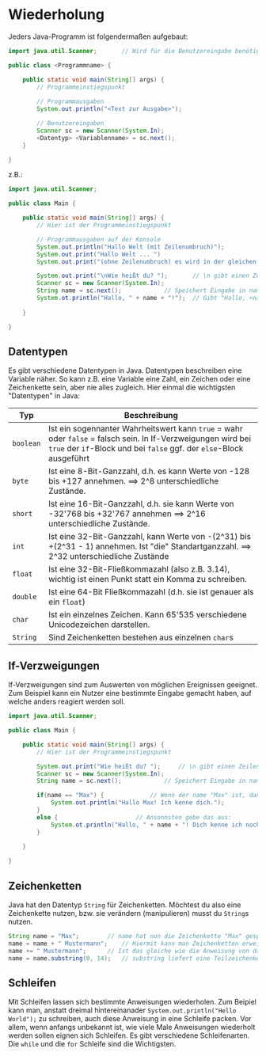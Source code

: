 Wiederholung
============


Jeders Java-Programm ist folgendermaßen aufgebaut:

```Java
import java.util.Scanner;		// Wird für die Benutzereingabe benötigt

public class <Programmname> {

	public static void main(String[] args) {
		// Programmeinstiegspunkt
		
		// Programmausgaben
		System.out.println("<Text zur Ausgabe>");

		// Benutzereingaben
		Scanner sc = new Scanner(System.In);
		<Datentyp> <Variablenname> = sc.next();
	}

}

```

z.B.:

```Java
import java.util.Scanner;

public class Main {

	public static void main(String[] args) {
		// Hier ist der Programmeinstiegspunkt

		// Programmausgaben auf der Konsole
		System.out.println("Hallo Welt (mit Zeilenumbruch)");
		System.out.print("Hallo Welt ... ")
		System.out.print("(ohne Zeilenumbruch) es wird in der gleichen Zeile ausgegeben");

		System.out.print("\nWie heißt du? ");		// \n gibt einen Zeilenumbruch aus
		Scanner sc = new Scanner(System.In);
		String name = sc.next();			// Speichert Eingabe in name
		System.ot.println("Hallo, " + name + "!");	// Gibt "Hallo, <name>!" aus, <name> ist die Benutzereingabe
		
	}

}

```

## Datentypen

Es gibt verschiedene Datentypen in Java. Datentypen beschreiben eine Variable näher. So kann z.B. eine Variable eine Zahl, ein Zeichen oder eine Zeichenkette sein, aber nie alles zugleich. 
Hier einmal die wichtigsten "Datentypen" in Java:

| Typ       | Beschreibung |
|-----------|--------------|
| `boolean` | Ist ein sogennanter Wahrheitswert kann `true` = wahr oder `false` = falsch sein. In If-Verzweigungen wird bei `true` der `if`-Block und bei `false` ggf. der `else`-Block ausgeführt |
| `byte`    | Ist eine 8-Bit-Ganzzahl, d.h. es kann Werte von -128 bis +127 annehmen. ==> 2^8 unterschiedliche Zustände. |
| `short`   | Ist eine 16-Bit-Ganzzahl, d.h. sie kann Werte von -32'768 bis +32'767 annehmen ==> 2^16 unterschiedliche Zustände. |
| `int`     | Ist eine 32-Bit-Ganzzahl, kann Werte von -(2^31) bis +(2^31 - 1) annehmen. Ist "die" Standartganzzahl. ==> 2^32 unterschiedliche Zustände | 
| `float`   | Ist eine 32-Bit-Fließkommazahl (also z.B. 3.14), wichtig ist einen Punkt statt ein Komma zu schreiben. |
| `double`  | Ist eine 64-Bit Fließkommazahl (d.h. sie ist genauer als ein `float`)|
| `char`    | Ist ein einzelnes Zeichen. Kann 65'535 verschiedene Unicodezeichen darstellen. |
| `String`  | Sind Zeichenketten bestehen aus einzelnen `char`s |




## If-Verzweigungen

If-Verzweigungen sind zum Auswerten von möglichen Ereignissen geeignet. Zum Beispiel kann ein Nutzer eine bestimmte Eingabe gemacht haben, auf welche anders reagiert werden soll.


```Java
import java.util.Scanner;

public class Main {

	public static void main(String[] args) {
		// Hier ist der Programmeinstiegspunkt

		System.out.print("Wie heißt du? ");		// \n gibt einen Zeilenumbruch aus
		Scanner sc = new Scanner(System.In);
		String name = sc.next();			// Speichert Eingabe in name

		if(name == "Max") {				// Wenn der name "Max" ist, dann gib das auf:
			System.out.println("Hallo Max! Ich kenne dich.");
		}
		else {						// Ansonnsten gebe das aus:
			System.ot.println("Hallo, " + name + "! Dich kenne ich noch nicht.");	// Gibt "Hallo, <name>!" aus, <name> ist die Benutzereingabe
		}
		
	}

}

```

## Zeichenketten

Java hat den Datentyp `String` für Zeichenketten. Möchtest du also eine Zeichenkette nutzen, bzw. sie verändern (manipulieren) musst du `String`s nutzen.

```Java
String name = "Max";		// name hat nun die Zeichenkette "Max" gespeichert
name = name + " Mustermann";	// Hiermit kann man Zeichenketten erweitern, nun ist "Max Mustermann" in `name` gespeichert
name += " Mustermann"; 		// Ist das gleiche wie die Anweisung von davor ==> "Max Mustermann Mustermann"
name = name.substring(0, 14);	// substring liefert eine Teilzeichenkette von Zeichen 0 (das erste) bis Zeichen 14

```

## Schleifen


Mit Schleifen lassen sich bestimmte Anweisungen wiederholen. Zum Beipiel kann man, anstatt dreimal hintereinanader `System.out.println("Hello World");` zu schreiben, auch diese Anweisung in eine Schleife packen. Vor allem, wenn anfangs unbekannt ist, wie viele Male Anweisungen wiederholt werden sollen eignen sich Schleifen. Es gibt verschiedene Schleifenarten. Die `while` und die `for` Schleife sind die Wichtigsten.

```Java
